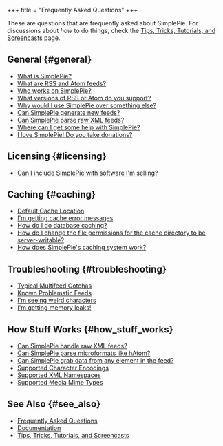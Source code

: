 +++
title = "Frequently Asked Questions"
+++

These are questions that are frequently asked about SimplePie. For discussions about _how_ to do things, check the [Tips, Tricks, Tutorials, and Screencasts](@/wiki/tutorial/_index.md) page.

## General {#general}

- [What is SimplePie?](@/wiki/faq/what_is_simplepie.md)
- [What are RSS and Atom feeds?](@/wiki/faq/what_are_rss_and_atom_feeds.md)
- [Who works on SimplePie?](@/wiki/faq/who_works_on_simplepie.md)
- [What versions of RSS or Atom do you support?](@/wiki/faq/what_versions_of_rss_or_atom_do_you_support.md)
- [Why would I use SimplePie over something else?](@/wiki/faq/why_would_i_use_simplepie_over_something_else.md)
- [Can SimplePie generate new feeds?](@/wiki/faq/can_simplepie_generate_new_feeds.md)
- [Can SimplePie parse raw XML feeds?](@/wiki/faq/can_simplepie_parse_raw_xml_feeds.md)
- [Where can I get some help with SimplePie?](@/wiki/faq/where_can_i_get_some_help_with_simplepie.md)
- [I love SimplePie! Do you take donations?](@/wiki/faq/i_love_simplepie_do_you_take_donations.md)

## Licensing {#licensing}

- [Can I include SimplePie with software I'm selling?](@/wiki/faq/can_i_include_simplepie_with_software_i_m_selling.md)

## Caching {#caching}

- [Default Cache Location](@/wiki/faq/default_cache_location.md)
- [I'm getting cache error messages](@/wiki/faq/i_m_getting_cache_error_messages.md)
- [How do I do database caching?](@/wiki/faq/how_do_i_do_database_caching.md)
- [How do I change the file permissions for the cache directory to be server-writable?](@/wiki/faq/file_permissions.md)
- [How does SimplePie's caching system work?](@/wiki/faq/how_does_simplepie_s_caching_http_conditional_get_system_work.md)

## Troubleshooting {#troubleshooting}

- [Typical Multifeed Gotchas](@/wiki/faq/typical_multifeed_gotchas.md)
- [Known Problematic Feeds](@/wiki/faq/problematic_feeds.md)
- [I'm seeing weird characters](@/wiki/faq/i_m_seeing_weird_characters.md)
- [I'm getting memory leaks!](@/wiki/faq/i_m_getting_memory_leaks.md)

## How Stuff Works {#how_stuff_works}

- [Can SimplePie handle raw XML feeds?](@/wiki/faq/can_simplepie_handle_raw_xml_feeds.md)
- [Can SimplePie parse microformats like hAtom?](@/wiki/faq/can_simplepie_parse_microformats_like_hatom.md)
- [Can SimplePie grab data from any element in the feed?](@/wiki/faq/can_simplepie_grab_data_from_any_element_in_the_feed.md)
- [Supported Character Encodings](@/wiki/faq/supported_character_encodings.md)
- [Supported XML Namespaces](@/wiki/faq/supported_xml_namespaces.md)
- [Supported Media Mime Types](@/wiki/faq/supported_media_mime_types.md)

## See Also {#see_also}

<div id="plugin__backlinks">

- [Frequently Asked Questions](@/wiki/live/faq/_index.md)
- [Documentation](@/wiki/_index.md)
- [Tips, Tricks, Tutorials, and Screencasts](@/wiki/tutorial/_index.md)

</div>
